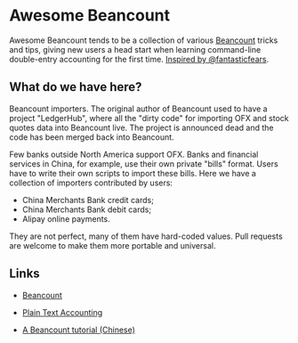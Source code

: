 # Awesome Beancount

Awesome Beancount tends to be a collection of various
[Beancount](http://furius.ca/beancount/) tricks and tips, giving new users a
head start when learning command-line double-entry accounting for the first
time. [Inspired by @fantasticfears](https://twitter.com/fantasticfears/status/705839852445683713).


## What do we have here?

Beancount importers. The original author of Beancount used to have a project
"LedgerHub", where all the "dirty code" for importing OFX and stock quotes data
into Beancount live. The project is announced dead and the code has been merged
back into Beancount.

Few banks outside North America support OFX. Banks and financial services in
China, for example, use their own private "bills" format. Users have to write
their own scripts to import these bills. Here we have a collection of importers
contributed by users:

- China Merchants Bank credit cards;
- China Merchants Bank debit cards;
- Alipay online payments.

They are not perfect, many of them have hard-coded values. Pull requests are
welcome to make them more portable and universal.


## Links

- [Beancount](http://furius.ca/beancount/)

- [Plain Text Accounting](http://plaintextaccounting.org/)

- [A Beancount tutorial (Chinese)](https://wzyboy.im/post/1063.html)

